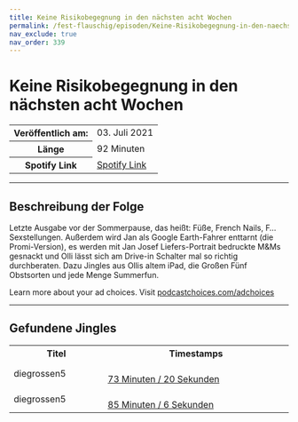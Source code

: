 ```yaml
---
title: Keine Risikobegegnung in den nächsten acht Wochen
permalink: /fest-flauschig/episoden/Keine-Risikobegegnung-in-den-naechsten-acht-Wochen
nav_exclude: true
nav_order: 339
---
```


# Keine Risikobegegnung in den nächsten acht Wochen
<table class="resp-table dcf-table dcf-table-responsive dcf-table-bordered dcf-table-striped dcf-w-100%">
                    <tbody>
                        <tr>
                            <th scope="row">Veröffentlich am:</th>
                            <td data-label="Veröffentlich am:">03. Juli 2021</td>
                        </tr>
                        <tr>
                            <th scope="row">Länge </th>
                            <td data-label="Länge ">92 Minuten</td>
                        </tr><tr>
                                <th scope="row">Spotify Link</th>
                                <td data-label="Spotify Link"><a href="https://open.spotify.com/episode/4PKFVfU1ZtDzcLbngHVEHc">Spotify Link</a></td>
                            </tr></tbody>
                </table>

***

## Beschreibung der Folge

<div>
<p>Letzte Ausgabe vor der Sommerpause, das heißt: Füße, French Nails, F… Sexstellungen. Außerdem wird Jan als Google Earth-Fahrer enttarnt (die Promi-Version), es werden mit Jan Josef Liefers-Portrait bedruckte M&amp;Ms gesnackt und Olli lässt sich am Drive-in Schalter mal so richtig durchberaten. Dazu Jingles aus Ollis altem iPad, die Großen Fünf Obstsorten und jede Menge Summerfun.</p><p> </p><p>Learn more about your ad choices. Visit <a href="https://podcastchoices.com/adchoices">podcastchoices.com/adchoices</a></p>  
</div>

***

## Gefundene Jingles

<table style="display: table;">
                                    <tr>
                                        <th class="tableColumnTitle">Titel</th>
                                        <th class="tableColumnTimestamps">Timestamps</th>
                                    </tr>
                                    <tr>
                                <td markdown="span"  class="tableColumnTitle">diegrossen5</td>
                                <td markdown="span" class="tableColumnTimestamps">
                                <br>
                                <a href="https://open.spotify.com/episode/4PKFVfU1ZtDzcLbngHVEHc?t=4400">
                                73 Minuten / 20 Sekunden</a>
                                </td></tr><tr>
                                <td markdown="span"  class="tableColumnTitle">diegrossen5</td>
                                <td markdown="span" class="tableColumnTimestamps">
                                <br>
                                <a href="https://open.spotify.com/episode/4PKFVfU1ZtDzcLbngHVEHc?t=5106">
                                85 Minuten / 6 Sekunden</a>
                                </td></tr></table>